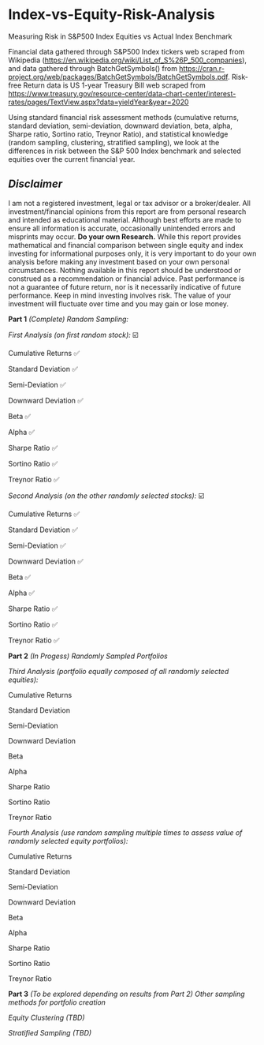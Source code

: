 # Index-vs-Equity-Risk-Analysis
Measuring Risk in S&amp;P500 Index Equities vs Actual Index Benchmark

Financial data gathered through S&P500 Index tickers web scraped from Wikipedia (https://en.wikipedia.org/wiki/List_of_S%26P_500_companies), and data gathered through BatchGetSymbols() from https://cran.r-project.org/web/packages/BatchGetSymbols/BatchGetSymbols.pdf.
Risk-free Return data is US 1-year Treasury Bill web scraped from https://www.treasury.gov/resource-center/data-chart-center/interest-rates/pages/TextView.aspx?data=yieldYear&year=2020

Using standard financial risk assessment methods (cumulative returns, standard deviation, semi-deviation, downward deviation, beta, alpha, Sharpe ratio, Sortino ratio, Treynor Ratio), and statistical knowledge (random sampling, clustering, stratified sampling), we look at the differences in risk between the S&P 500 Index benchmark and selected equities over the current financial year.

## *Disclaimer*

I am not a registered investment, legal or tax advisor or a broker/dealer. All investment/financial opinions from this report are from personal research and intended as educational material. Although best efforts are made to ensure all information is accurate, occasionally unintended errors and misprints may occur.
**Do your own Research.**
While this report provides mathematical and financial comparison between single equity and index investing for informational purposes only, it is very important to do your own analysis before making any investment based on your own personal circumstances. Nothing available in this report should be understood or construed as a recommendation or financial advice.
Past performance is not a guarantee of future return, nor is it necessarily indicative of future performance. Keep in mind investing involves risk. The value of your investment will fluctuate over time and you may gain or lose money.


**Part 1** *(Complete)*
*Random Sampling:*

*First Analysis (on first random stock):* :ballot_box_with_check:

Cumulative Returns :white_check_mark:

Standard Deviation :white_check_mark:

Semi-Deviation :white_check_mark:

Downward Deviation :white_check_mark:

Beta :white_check_mark:

Alpha :white_check_mark:

Sharpe Ratio :white_check_mark:

Sortino Ratio :white_check_mark:

Treynor Ratio :white_check_mark:

*Second Analysis (on the other randomly selected stocks):* :ballot_box_with_check:

Cumulative Returns :white_check_mark:

Standard Deviation :white_check_mark:

Semi-Deviation :white_check_mark:

Downward Deviation :white_check_mark:

Beta :white_check_mark:

Alpha :white_check_mark:

Sharpe Ratio :white_check_mark:

Sortino Ratio :white_check_mark:

Treynor Ratio :white_check_mark:

**Part 2** *(In Progess)*
*Randomly Sampled Portfolios*

*Third Analysis (portfolio equally composed of all randomly selected equities):*

Cumulative Returns

Standard Deviation

Semi-Deviation

Downward Deviation

Beta

Alpha

Sharpe Ratio

Sortino Ratio

Treynor Ratio

*Fourth Analysis (use random sampling multiple times to assess value of randomly selected equity portfolios):*

Cumulative Returns

Standard Deviation

Semi-Deviation

Downward Deviation

Beta

Alpha

Sharpe Ratio

Sortino Ratio

Treynor Ratio

**Part 3** *(To be explored depending on results from Part 2)*
*Other sampling methods for portfolio creation*

*Equity Clustering (TBD)*

*Stratified Sampling (TBD)*
